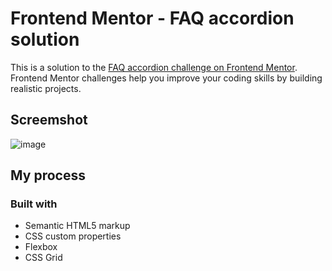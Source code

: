 # Frontend Mentor - FAQ accordion solution

This is a solution to the [FAQ accordion challenge on Frontend Mentor](https://www.frontendmentor.io/challenges/faq-accordion-wyfFdeBwBz). Frontend Mentor challenges help you improve your coding skills by building realistic projects. 

## Screemshot

![image](https://github.com/lanussehelena/faq-accordion/assets/148594534/17294d4a-3a7d-4e6f-b156-5e8f7df03246)


## My process

### Built with

- Semantic HTML5 markup
- CSS custom properties
- Flexbox
- CSS Grid

